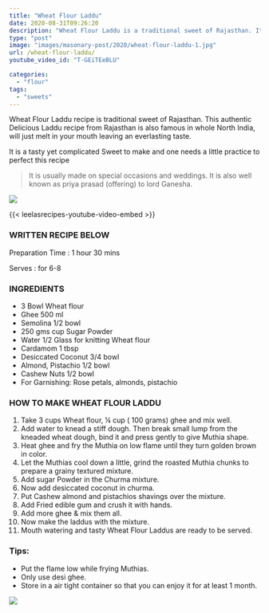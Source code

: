 ```yaml
---
title: "Wheat Flour Laddu"
date: 2020-08-31T09:26:20
description: "Wheat Flour Laddu is a traditional sweet of Rajasthan. It is usually made on special occasions and weddings."
type: "post"
image: "images/masonary-post/2020/wheat-flour-laddu-1.jpg"
url: /wheat-flour-laddu/
youtube_video_id: "T-GEiTEeBLU"

categories: 
  - "flour"
tags:
  - "sweets"
---
```


Wheat Flour Laddu recipe is traditional sweet of Rajasthan. This authentic Delicious Laddu recipe from Rajasthan is also famous in whole North India, will just melt in your mouth leaving an everlasting taste. 

It is a tasty yet complicated Sweet to make and one needs a little practice to perfect this recipe 

> It is usually made on special occasions and weddings. It is also well known as priya prasad (offering) to lord Ganesha.


 ![](../images/masonary-post/2020/wheat-flour-laddu-2.jpg)

{{< leelasrecipes-youtube-video-embed >}}


### WRITTEN RECIPE BELOW 

Preparation Time : 1 hour 30 mins

Serves : for 6-8


### INGREDIENTS

- 3 Bowl Wheat flour
- Ghee 500 ml 
- Semolina 1/2 bowl
- 250 gms cup Sugar Powder
- Water 1/2 Glass for knitting Wheat flour
- Cardamom 1 tbsp
- Desiccated Coconut 3/4 bowl
- Almond, Pistachio 1/2 bowl
- Cashew Nuts 1/2 bowl
- For Garnishing: Rose petals, almonds, pistachio


### HOW TO MAKE WHEAT FLOUR LADDU

1. Take 3 cups Wheat flour, ¼ cup ( 100 grams) ghee and mix well. 
2. Add water to knead a stiff dough. Then break small lump from the kneaded wheat dough, bind it and press gently to give Muthia shape. 
3. Heat ghee and fry the Muthia on low flame until they turn golden brown in color.
4. Let the Muthias cool down a little, grind the roasted Muthia chunks to prepare a grainy textured mixture.
5. Add sugar Powder in the Churma mixture.
6. Now add desiccated coconut in churma.
7. Put Cashew almond and pistachios shavings over the mixture.
8. Add Fried edible gum and crush it with hands.
9. Add more ghee & mix them all.
10. Now make the laddus with the mixture.
11. Mouth watering and tasty Wheat Flour Laddus are ready to be served.


### Tips:

* Put the flame low while frying Muthias.
* Only use desi ghee.
* Store in a air tight container so that you can enjoy it for at least 1 month. 

![](../images/masonary-post/2020/wheat-flour-laddu-3.jpg)

